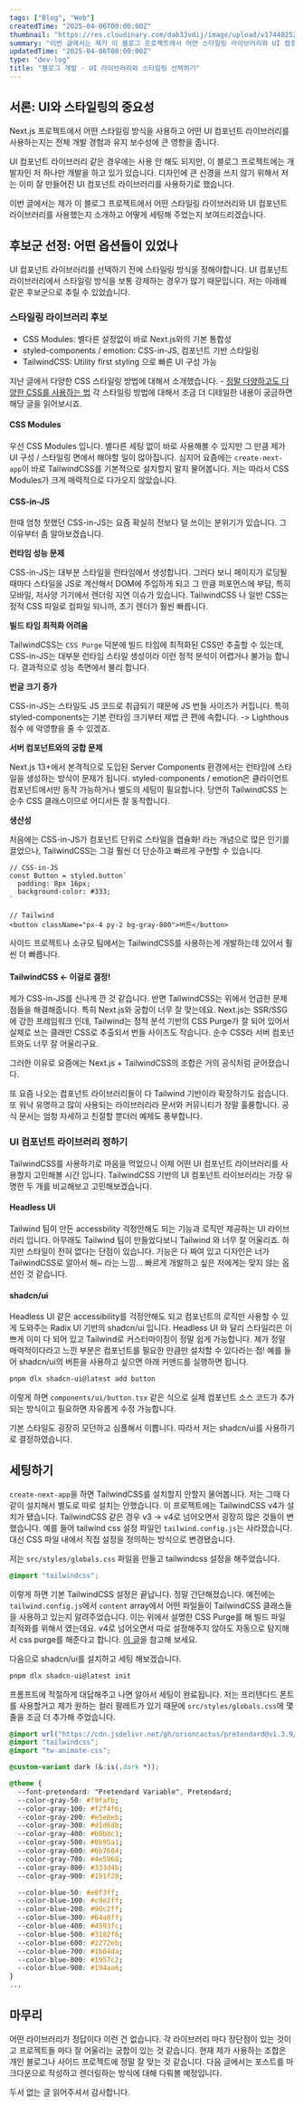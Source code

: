 ```yaml
---
tags: ["Blog", "Web"]
createdTime: "2025-04-06T00:00:00Z"
thumbnail: "https://res.cloudinary.com/dab33vdij/image/upload/v1744025252/IMG_0423_m1zet6.png"
summary: "이번 글에서는 제가 이 블로그 프로젝트에서 어떤 스타일링 라이브러리와 UI 컴포넌트 라이브러리를 사용했는지 소개하고 어떻게 세팅해 주었는지 보여드리겠습니다."
updatedTime: "2025-04-06T00:00:00Z"
type: "dev-log"
title: "블로그 개발 - UI 라이브러리와 스타일링 선택하기"
---
```


## 서론: UI와 스타일링의 중요성

Next.js 프로젝트에서 어떤 스타일링 방식을 사용하고 어떤 UI 컴포넌트 라이브러리를 사용하는지는 전체 개발 경험과 유지 보수성에 큰 영향을 줍니다.

UI 컴포넌트 라이브러리 같은 경우에는 사용 안 해도 되지만, 이 블로그 프로젝트에는 개발자인 저 하나만 개발을 하고 있기 있습니다. 디자인에 큰 신경을 쓰지 않기 위해서 저는 이미 잘 만들어진 UI 컴포넌트 라이브러리를 사용하기로 했습니다.

이번 글에서는 제가 이 블로그 프로젝트에서 어떤 스타일링 라이브러리와 UI 컴포넌트 라이브러리를 사용했는지 소개하고 어떻게 세팅해 주었는지 보여드리겠습니다.

## 후보군 선정: 어떤 옵션들이 있었나

UI 컴포넌트 라이브러리를 선택하기 전에 스타일링 방식을 정해야합니다. UI 컴포넌트 라이브러리에서 스타일링 방식을 보통 강제하는 경우가 많기 때문입니다. 저는 아래왜 같은 후보군으로 추릴 수 있었습니다.

### 스타일링 라이브러리 후보

- CSS Modules: 별다른 설정없이 바로 Next.js와의 기본 통합성
- styled-components / emotion: CSS-in-JS, 컴포넌트 기반 스타일링
- TailwindCSS: Utility first styling 으로 빠른 UI 구성 가능

지난 글에서 다양한 CSS 스타일링 방법에 대해서 소개했습니다. - [정말 다양하고도 다양한 CSS를 사용하는 법](https://blog.jihyo.kim/posts/styling-solutions) 각 스타일링 방법에 대해서 조금 더 디테일한 내용이 궁금하면 해당 글을 읽어보시죠.

#### CSS Modules

우선 CSS Modules 입니다. 별다른 세팅 없이 바로 사용해볼 수 있지만 그 만큼 제가 UI 구성 / 스타일링 면에서 해야할 일이 많아집니다. 심지어 요즘에는 `create-next-app`이 바로 TailwindCSS를 기본적으로 설치할지 말지 물어봅니다. 저는 따라서 CSS Modules가 크게 매력적으로 다가오지 않았습니다.

#### CSS-in-JS

한때 엄청 핫했던 CSS-in-JS는 요즘 확실히 전보다 덜 쓰이는 분위기가 있습니다. 그 이유부터 좀 알아보겠습니다.

**런타임 성능 문제**

CSS-in-JS는 대부분 스타일을 런타임에서 생성합니다. 그러다 보니 페이지가 로딩될 때마다 스타일을 JS로 계산해서 DOM에 주입하게 되고 그 만큼 퍼포먼스에 부담, 특히 모바일, 저사양 기기에서 렌더링 지연 이슈가 있습니다.
TailwindCSS 나 일반 CSS는 정적 CSS 파일로 컴파일 되니까, 초기 렌더가 훨씬 빠릅니다.

**빌드 타임 최적화 어려움**

TailwindCSS는 `CSS Purge` 덕분에 빌드 타임에 최적화된 CSS만 추출할 수 있는데, CSS-in-JS는 대부분 런타임 스타일 생성이라 이런 정적 분석이 어렵거나 불가능 합니다. 결과적으로 성능 측면에서 불리 합니다.

**번글 크기 증가**

CSS-in-JS는 스타일도 JS 코드로 취급되기 때문에 JS 번들 사이즈가 커집니다. 특히 styled-components는 기본 런타임 크기부터 제법 큰 편에 속합니다. -> Lighthous 점수 에 악영향을 줄 수 있겠죠.

**서버 컴포넌트와의 궁합 문제**

Next.js 13+에서 본격적으로 도입된 Server Components 환경에서는 런타임에 스타일을 생성하는 방식이 문제가 됩니다. styled-components / emotion은 클라이언트 컴포넌트에서만 동작 가능하거나 별도의 세팅이 필요합니다. 당연히 TailwindCSS 는 순수 CSS 클래스이므로 어디서든 잘 동작합니다.

**생산성**

처음에는 CSS-in-JS가 컴포넌트 단위로 스타일을 캡슐화! 라는 개념으로 많은 인기를 끌었으나, TailwindCSS는 그걸 훨씬 더 단순하고 빠르게 구현할 수 있습니다.

```tsx
// CSS-in-JS
const Button = styled.button`
  padding: 8px 16px;
  background-color: #333;
`

// Tailwind
<button className="px-4 py-2 bg-gray-800">버튼</button>
```

사이드 프로젝트나 소규모 팀에서는 TailwindCSS를 사용하는게 개발하는데 있어서 훨씬 더 빠릅니다.

#### TailwindCSS <- 이걸로 결정!

제가 CSS-in-JS를 신나게 깐 것 같습니다. 반면 TailwindCSS는 위에서 언급한 문제점들을 해결해줍니다. 특히 Next.js와 궁합이 너무 잘 맞는데요. Next.js는 SSR/SSG에 강한 프레임워크 인데, Tailwind는 정적 분석 기반의 CSS Purge가 잘 되어 있어서 실제로 쓰는 클래만 CSS로 추출되서 번들 사이즈도 작습니다. 순수 CSS라 서버 컴포넌트와도 너무 잘 어울리구요.

그러한 이유로 요즘에는 Next.js + TailwindCSS의 조합은 거의 공식처럼 굳어졌습니다.

또 요즘 나오는 컴포넌트 라이브러리들이 다 Tailwind 기반이라 확장하기도 쉽습니다. 또 워낙 유명하고 많이 사용되는 라이브러리라 문서와 커뮤니티가 정말 훌륭합니다. 공식 문서는 엄청 자세하고 친절할 뿐더러 예제도 풍부합니다.

### UI 컴포넌트 라이브러리 정하기

TailwindCSS를 사용하기로 마음을 먹었으니 이제 어떤 UI 컴포넌트 라이브러리를 사용할지 고민해볼 시간 입니다. TailwindCSS 기반의 UI 컴포넌트 라이브러리는 가장 유명한 두 개를 비교해보고 고민해보겠습니다.

#### Headless UI

Tailwind 팀이 만든 accessbility 걱정안해도 되는 기능과 로직만 제공하는 UI 라이브러리 입니다. 아무래도 Tailwind 팀이 만들었다보니 Tailwind 와 너무 잘 어울리죠. 하지만 스타일이 전혀 없다는 단점이 있습니다. 기능은 다 짜여 있고 디자인은 너가 TailwindCSS로 알아서 해~ 라는 느낌... 빠르게 개발하고 싶은 저에게는 맞지 않는 옵션인 것 같습니다.

#### shadcn/ui

Headless UI 같은 accessibility를 걱정안해도 되고 컴포넌트의 로직만 사용할 수 있게 도와주는 Radix UI 기반의 shadcn/ui 입니다. Headless UI 와 달리 스타일리은 이쁘게 이미 다 되어 있고 Tailwind로 커스터마이징이 정말 쉽게 가능합니다.
제가 정말 매력적이다라고 느낀 부분은 컴포넌트를 필요한 만큼만 설치할 수 있다라는 점!
예를 들어 shadcn/ui의 버튼을 사용하고 싶으면 아래 커맨드를 실행하면 됩니다.

```bash
pnpm dlx shadcn-ui@latest add button
```

이렇게 하면 `components/ui/button.tsx` 같은 식으로 실제 컴포넌트 소스 코드가 추가되는 방식이고 필요하면 자유롭게 수정 가능합니다.

기본 스타일도 굉장히 모던하고 심플해서 이쁩니다. 따라서 저는 shadcn/ui를 사용하기로 결정하였습니다.

## 세팅하기

`create-next-app`을 하면 TailwindCSS를 설치할지 안할지 물어봅니다. 저는 그때 다 같이 설치해서 별도로 따로 설치는 안했습니다. 이 프로젝트에는 TailwindCSS v4가 설치가 됐습니다. TailwindCSS 같은 경우 v3 -> v4로 넘어오면서 굉장히 많은 것들이 변했습니다. 예를 들어 tailwind css 설정 파일인 `tailwind.config.js`는 사라졌습니다. 대신 CSS 파일 내에서 직접 설정을 정의하는 방식으로 변경됐습니다.

저는 `src/styles/globals.css` 파일을 만들고 tailwindcss 설정을 해주었습니다.

```css
@import "tailwindcss";
```

이렇게 하면 기본 TailwindCSS 설정은 끝납니다. 정말 간단해졌습니다. 예전에는 `tailwind.config.js`에서 `content` array에서 어떤 파일들이 TailwindCSS 클래스들을 사용하고 있는지 알려주었습니다. 이는 위에서 설명한 CSS Purge를 해 빌드 파일 최적화를 위해서 였는데요. v4로 넘어오면서 따로 설정해주지 않아도 자동으로 탐지해서 css purge를 해준다고 합니다. [이 글](https://tailwindcss.com/blog/tailwindcss-v4#automatic-content-detection)을 참고해 보세요.

다음으로 shadcn/ui를 설치하고 세팅 해보겠습니다.

```bash
pnpm dlx shadcn-ui@latest init
```

프롬프트에 적절하게 대답해주고 나면 알아서 세팅이 완료됩니다. 저는 프리텐다드 폰트를 사용할거고 제가 원하는 컬러 팔레트가 있기 때문에 `src/styles/globals.css`에 몇줄을 조금 더 추가해 주었습니다.

```css
@import url("https://cdn.jsdelivr.net/gh/orioncactus/pretendard@v1.3.9/dist/web/static/pretendard.min.css");
@import "tailwindcss";
@import "tw-animate-css";

@custom-variant dark (&:is(.dark *));

@theme {
  --font-pretendard: "Pretendard Variable", Pretendard;
  --color-gray-50: #f9fafb;
  --color-gray-100: #f2f4f6;
  --color-gray-200: #e5e8eb;
  --color-gray-300: #d1d6db;
  --color-gray-400: #b0b8c1;
  --color-gray-500: #8b95a1;
  --color-gray-600: #6b7684;
  --color-gray-700: #4e5968;
  --color-gray-800: #333d4b;
  --color-gray-900: #191f28;

  --color-blue-50: #e8f3ff;
  --color-blue-100: #c9e2ff;
  --color-blue-200: #90c2ff;
  --color-blue-300: #64a8ff;
  --color-blue-400: #4593fc;
  --color-blue-500: #3182f6;
  --color-blue-600: #2272eb;
  --color-blue-700: #1b64da;
  --color-blue-800: #1957c2;
  --color-blue-900: #194aa6;
}
...
```

## 마무리

어떤 라이브러리가 정답이다 이런 건 없습니다. 각 라이브러리 마다 장단점이 있는 것이고 프로젝트들 마다 잘 어울리는 궁합이 있는 것 같습니다. 현재 제가 사용하는 조합은 개인 블로그나 사이드 프로젝트에 정말 잘 맞는 것 같습니다. 다음 글에서는 포스트를 마크다운으로 작성하고 렌더링하는 방식에 대해 다뤄볼 예정입니다.

두서 없는 글 읽어주셔서 감사합니다.
